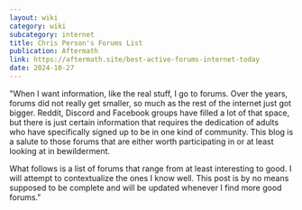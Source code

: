 ```yaml
---
layout: wiki
category: wiki
subcategory: internet
title: Chris Person's Forums List
publication: Aftermath
link: https://aftermath.site/best-active-forums-internet-today
date: 2024-10-27
---
```


"When I want information, like the real stuff, I go to forums. Over the years, forums did not really get smaller, so much as the rest of the internet just got bigger. Reddit, Discord and Facebook groups have filled a lot of that space, but there is just certain information that requires the dedication of adults who have specifically signed up to be in one kind of community. This blog is a salute to those forums that are either worth participating in or at least looking at in bewilderment.

What follows is a list of forums that range from at least interesting to good. I will attempt to contextualize the ones I know well. This post is by no means supposed to be complete and will be updated whenever I find more good forums."
